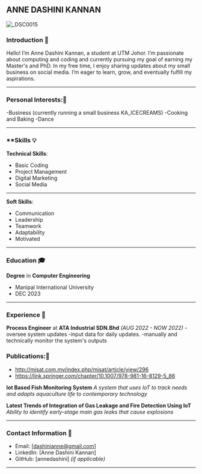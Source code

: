## **ANNE DASHINI KANNAN** 

![_DSC0015](https://github.com/user-attachments/assets/1e0ed151-6247-4854-a1a4-2a3c8a8959a2)


### **Introduction** 👋
Hello! I’m Anne Dashini Kannan, a student at UTM Johor. I’m passionate about computing and coding and currently pursuing my goal of earning my Master's and PhD. In my free time, I enjoy sharing updates about my small business on social media. I’m eager to learn, grow, and eventually fulfill my aspirations.


---
### **Personal Interests**:🌟
-Business (currently running a small business KA_ICECREAMS)
-Cooking and Baking
-Dance

---
### **Skills 💡
**Technical Skills**:
- Basic Coding
- Project Management
- Digital Marketing
- Social Media

---

**Soft Skills**:
- Communication
- Leadership
- Teamwork
- Adaptability
- Motivated

---

### **Education** 🎓
**Degree** in **Computer Engineering**
- Manipal International University
- DEC 2023

---


### **Experience** 👔
**Process Engineer** at **ATA Industrial SDN.Bhd** *(AUG 2022 - NOW 2022)*
-oversee system updates 
-input data for daily updates.
-manually and technically monitor the system's outputs

### **Publications**:📂
- http://mjsat.com.my/index.php/mjsat/article/view/296
- https://link.springer.com/chapter/10.1007/978-981-16-8129-5_86


**Iot Based Fish Monitoring System**
*A system that uses IoT to track needs and adapts aquaculture life to contemporary technology*

**Latest Trends of Integration of Gas Leakage and Fire Detection Using IoT**
*Ability to identify early-stage main gas leaks that cause explosions*


---


### **Contact Information** 📧
- Email: [dashinianne@gmail.com]
- LinkedIn: [Anne Dashini Kannan]
- GitHub: [annedashini] *(if applicable)*

---



